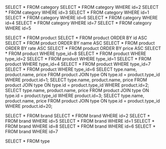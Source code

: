 SELECT * FROM category
SELECT * FROM category WHERE id=2
SELECT * FROM category WHERE id=3
SELECT * FROM category WHERE id=1
SELECT * FROM category WHERE id=6
SELECT * FROM category WHERE id=4
SELECT * FROM category WHERE id=7
SELECT * FROM category WHERE id=5

SELECT * FROM product
SELECT * FROM product ORDER BY id ASC
SELECT * FROM product ORDER BY name ASC
SELECT * FROM product ORDER BY rate ASC
SELECT * FROM product ORDER BY price ASC
SELECT * FROM product WHERE type_id=8
SELECT * FROM product WHERE type_id=2
SELECT * FROM product WHERE type_id=1
SELECT * FROM product WHERE type_id=4
SELECT * FROM product WHERE type_id=7
SELECT * FROM product WHERE type_id=6
SELECT type.name, product.name, price FROM product JOIN type ON type.id = product.type_id WHERE product.id=1;
SELECT type.name, product.name, price FROM product JOIN type ON type.id = product.type_id WHERE product.id=2;
SELECT type.name, product.name, price FROM product JOIN type ON type.id = product.type_id WHERE product.id=3;
SELECT type.name, product.name, price FROM product JOIN type ON type.id = product.type_id WHERE product.id=20;

SELECT * FROM brand
SELECT * FROM brand WHERE id=2
SELECT * FROM brand WHERE id=5
SELECT * FROM brand WHERE id=1
SELECT * FROM brand WHERE id=8
SELECT * FROM brand WHERE id=6
SELECT * FROM brand WHERE id=7

SELECT * FROM type